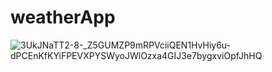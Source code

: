 # weatherApp

![3UkJNaTT2-8-_Z5GUMZP9mRPVciiQEN1HvHiy6u-dPCEnKfKYiFPEVXPYSWyoJWlOzxa4GIJ3e7bygxviOpfJhHQ](https://user-images.githubusercontent.com/88599759/172923906-9546bc47-9abe-430a-8421-83c56487f294.jpg)
